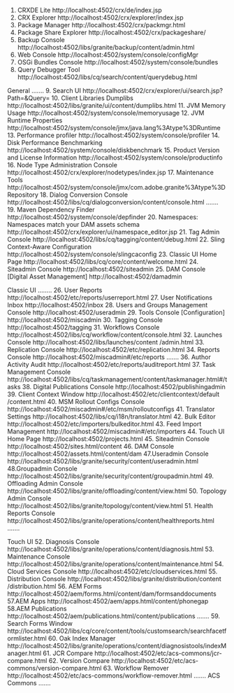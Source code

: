 1. CRXDE Lite
http://localhost:4502/crx/de/index.jsp
2. CRX Explorer
http://localhost:4502/crx/explorer/index.jsp
3. Package Manager
http://localhost:4502/crx/packmgr.html
4. Package Share Explorer
http://localhost:4502/crx/packageshare/
5. Backup Console
http://localhost:4502/libs/granite/backup/content/admin.html
6. Web Console
http://localhost:4502/system/console/configMgr
7. OSGi Bundles Console
http://localhost:4502/system/console/bundles
8. Query Debugger Tool
http://localhost:4502/libs/cq/search/content/querydebug.html


General
.......
9. Search UI
http://localhost:4502/crx/explorer/ui/search.jsp?Path=&Query=
10. Client Libraries Dumplibs
http://localhost:4502/libs/granite/ui/content/dumplibs.html
11. JVM Memory Usage
http://localhost:4502/system/console/memoryusage
12. JVM Runtime Properties
http://localhost:4502/system/console/jmx/java.lang%3Atype%3DRuntime
13. Performance profiler
http://localhost:4502/system/console/profiler
14. Disk Performance Benchmarking
http://localhost:4502/system/console/diskbenchmark
15. Product Version and License Information
http://localhost:4502/system/console/productinfo
16. Node Type Administration Console
http://localhost:4502/crx/explorer/nodetypes/index.jsp
17. Maintenance Tools
http://localhost:4502/system/console/jmx/com.adobe.granite%3Atype%3DRepository
18. Dialog Conversion Console
http://localhost:4502/libs/cq/dialogconversion/content/console.html
.......
19. Maven Dependency Finder
http://localhost:4502/system/console/depfinder
20. Namespaces: Namespaces match your
DAM assets schema
http://localhost:4502/crx/explorer/ui/namespace_editor.jsp
21. Tag Admin Console
http://localhost:4502/libs/cq/tagging/content/debug.html
22. Sling Context-Aware Configuration
http://localhost:4502/system/console/slingcaconfig
23. Classic UI Home Page
http://localhost:4502/libs/cq/core/content/welcome.html
24. Siteadmin Console
http://localhost:4502/siteadmin
25. DAM Console [Digital Asset Management]
http://localhost:4502/damadmin


Classic UI
........
26. User Reports
http://localhost:4502/etc/reports/userreport.html
27. User Notifications Inbox
http://localhost:4502/inbox
28. Users and Groups Management Console
http://localhost:4502/useradmin
29. Tools Console [Configuration]
http://localhost:4502/miscadmin
30. Tagging Console
http://localhost:4502/tagging
31. Workflows Console
http://localhost:4502/libs/cq/workflow/content/console.html
32. Launches Console
http://localhost:4502/libs/launches/content
/admin.html
33. Replication Console
http://localhost:4502/etc/replication.html
34. Reports Console
http://localhost:4502/miscadmin#/etc/reports
.......
36. Author Activity Audit
http://localhost:4502/etc/reports/auditreport.html
37. Task Management Console
http://localhost:4502/libs/cq/taskmanagement/content/taskmanager.html#/tasks
38. Digital Publications Console
http://localhost:4502/publishingadmin
39. Client Context Window
http://localhost:4502/etc/clientcontext/default
/content.html
40. MSM Rollout Configs Console
http://localhost:4502/miscadmin#/etc/msm/rolloutconfigs
41. Translator Settings
http://localhost:4502/libs/cq/i18n/translator.html
42. Bulk Editor
http://localhost:4502/etc/importers/bulkeditor.html
43. Feed Import Management
http://localhost:4502/miscadmin#/etc/importers
44. Touch UI Home Page
http://localhost:4502/projects.html
45. Siteadmin Console
http://localhost:4502/sites.html/content
46. DAM Console
http://localhost:4502/assets.html/content/dam
47.Useradmin Console
http://localhost:4502/libs/granite/security/content/useradmin.html
48.Groupadmin Console
http://localhost:4502/libs/granite/security/content/groupadmin.html
49. Offloading Admin Console
http://localhost:4502/libs/granite/offloading/content/view.html
50. Topology Admin Console
http://localhost:4502/libs/granite/topology/content/view.html
51. Health Reports Console
http://localhost:4502/libs/granite/operations/content/healthreports.html
.......


Touch UI
52. Diagnosis Console
http://localhost:4502/libs/granite/operations/content/diagnosis.html
53. Maintenance Console
http://localhost:4502/libs/granite/operations/content/maintenance.html
54. Cloud Services Console
http://localhost:4502/etc/cloudservices.html
55. Distribution Console
http://localhost:4502/libs/granite/distribution/content
/distribution.html
56. AEM Forms
http://localhost:4502/aem/forms.html/content/dam/formsanddocuments
57.AEM Apps
http://localhost:4502/aem/apps.html/content/phonegap
58.AEM Publications
http://localhost:4502/aem/publications.html/content/publications
.......
59. Search Forms Window
http://localhost:4502/libs/cq/core/content/tools/customsearch/searchfacetformlister.html
60. Oak Index Manager
http://localhost:4502/libs/granite/operations/content/diagnosistools/indexManager.html
61. JCR Compare
http://localhost:4502/etc/acs-commons/jcr-compare.html
62. Version Compare
http://localhost:4502/etc/acs-commons/version-compare.html
63. Workflow Remover
http://localhost:4502/etc/acs-commons/workflow-remover.html
.......
ACS Commons
.......
